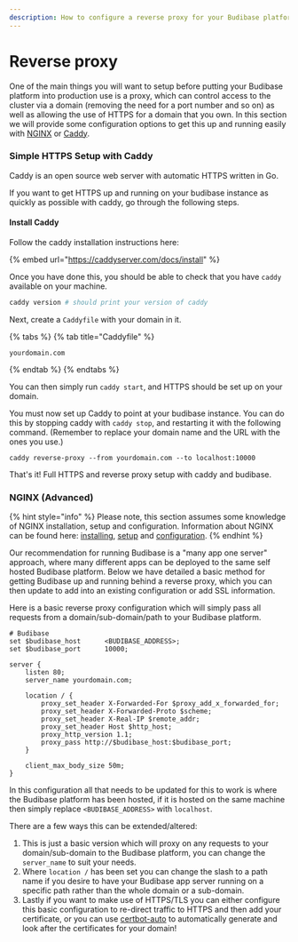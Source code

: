 ```yaml
---
description: How to configure a reverse proxy for your Budibase platform
---
```


# Reverse proxy

One of the main things you will want to setup before putting your Budibase platform into production use is a proxy, which can control access to the cluster via a domain \(removing the need for a port number and so on\) as well as allowing the use of HTTPS for a domain that you own. In this section we will provide some configuration options to get this up and running easily with [NGINX](https://www.nginx.com/) or [Caddy](https://caddyserver.com/docs/automatic-https).

### Simple HTTPS Setup with Caddy

Caddy is an open source web server with automatic HTTPS written in Go.

If you want to get HTTPS up and running on your budibase instance as quickly as possible with caddy, go through the following steps.

#### Install Caddy

Follow the caddy installation instructions here:

{% embed url="https://caddyserver.com/docs/install" %}

Once you have done this, you should be able to check that you have `caddy` available on your machine.

```bash
caddy version # should print your version of caddy
```

Next, create a `Caddyfile` with your domain in it.

{% tabs %}
{% tab title="Caddyfile" %}
```text
yourdomain.com
```
{% endtab %}
{% endtabs %}

You can then simply run `caddy start`, and HTTPS should be set up on your domain.

You must now set up Caddy to point at your budibase instance. You can do this by stopping caddy with `caddy stop`, and restarting it with the following command. \(Remember to replace your domain name and the URL with the ones you use.\)

```text
caddy reverse-proxy --from yourdomain.com --to localhost:10000
```

That's it! Full HTTPS and reverse proxy setup with caddy and budibase.

### NGINX \(Advanced\)

{% hint style="info" %}
Please note, this section assumes some knowledge of NGINX installation, setup and configuration. Information about NGINX can be found here:  [installing](https://docs.nginx.com/nginx/admin-guide/installing-nginx/installing-nginx-open-source/), [setup](https://docs.nginx.com/nginx/admin-guide/basic-functionality/runtime-control/) and [configuration](https://docs.nginx.com/nginx/admin-guide/basic-functionality/managing-configuration-files/). 
{% endhint %}

Our recommendation for running Budibase is a "many app one server" approach, where many different apps can be deployed to the same self hosted Budibase platform.  Below we have detailed a basic method for getting Budibase up and running behind a reverse proxy, which you can then update to add into an existing configuration or add SSL information.

Here is a basic reverse proxy configuration which will simply pass all requests from a domain/sub-domain/path to your Budibase platform.

```text
# Budibase
set $budibase_host      <BUDIBASE_ADDRESS>;
set $budibase_port      10000;

server {
    listen 80;
    server_name yourdomain.com;
    
    location / {
        proxy_set_header X-Forwarded-For $proxy_add_x_forwarded_for;
        proxy_set_header X-Forwarded-Proto $scheme;
        proxy_set_header X-Real-IP $remote_addr;
        proxy_set_header Host $http_host;
        proxy_http_version 1.1;
        proxy_pass http://$budibase_host:$budibase_port;
    }
    
    client_max_body_size 50m;
}
```

In this configuration all that needs to be updated for this to work is where the Budibase platform has been hosted, if it is hosted on the same machine then simply replace `<BUDIBASE_ADDRESS>` with `localhost`.

There are a few ways this can be extended/altered:

1. This is just a basic version which will proxy on any requests to your domain/sub-domain to the Budibase platform, you can change the `server_name` to suit your needs.
2. Where `location /` has been set you can change the slash to a path name if you desire to have your Budibase app server running on a specific path rather than the whole domain or a sub-domain.
3. Lastly if you want to make use of HTTPS/TLS you can either configure this basic configuration to re-direct traffic to HTTPS and then add your certificate, or you can use [certbot-auto](https://certbot.eff.org/lets-encrypt/ubuntuxenial-nginx.html) to automatically generate and look after the certificates for your domain!

